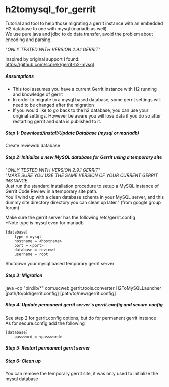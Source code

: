 # h2tomysql_for_gerrit #
Tutorial and tool to help those migrating a gerrit instance with an embedded H2 database to one with mysql (mariadb as well)<br>
We use pure java and jdbc to do data transfer, avoid the problem about encoding and parsing.

"*ONLY TESTED WITH VERSION 2.9.1 GERRIT*"<br>

Inspired by original support I found:<br>
https://github.com/scprek/gerrit-h2-mysql

##### Assumptions #####

- This tool assumes you have a current Gerrit instance with H2 running and knowledge of gerrit
- In order to migrate to a mysql based database, some gerrit settings will need to be changed after the migration
- If you would like to go back to the h2 database, you can use your original settings. However be aware you will lose data if you do so after restarting gerrit and data is published to it.

##### Step 1: Download/Install/Update Database (mysql or mariadb) #####

Create reviewdb database

##### Step 2: Initialize a new MySQL database for Gerrit using a temporary site #####
"*ONLY TESTED WITH VERSION 2.9.1 GERRIT*"<br>
"*MAKE SURE YOU USE THE SAME VERSION OF YOUR CURRENT GERRIT INSTANCE*<br>
Just run the standard installation procedure to setup a MySQL instance of Gerrit Code Review in a temporary site path.<br>
You'll wind up with a clean database schema in your MySQL server, and this dummy site directory directory you can clean up later." (from google group forum)<br>

Make sure the gerrit server has the following /etc/gerrit.config<br>
*Note type is mysql even for mariadb
```
[database]
    type = mysql
    hostname = <hostname>
    port = <port>
    database = reviewd
    username = root
```

Shutdown your mysql based temporary gerrit server

##### Step 3: Migration #####
java -cp "bin:lib/*" com.ucweb.gerrit.tools.converter.H2ToMySQLLauncher [path/to/old/gerrit.config] [path/to/new/gerrit.config]

##### Step 4: Update permanent gerrit server's gerrit.config and secure.config #####

See step 2 for gerrit.config options, but do for permanent gerrit instance<br>
As for secure.config add the following
```
[database]
    password = <password>
```

##### Step 5: Restart permanent gerrit server #####

##### Step 6: Clean up #####

You can remove the temporary gerrit site, it was only used to initialize the mysql database

